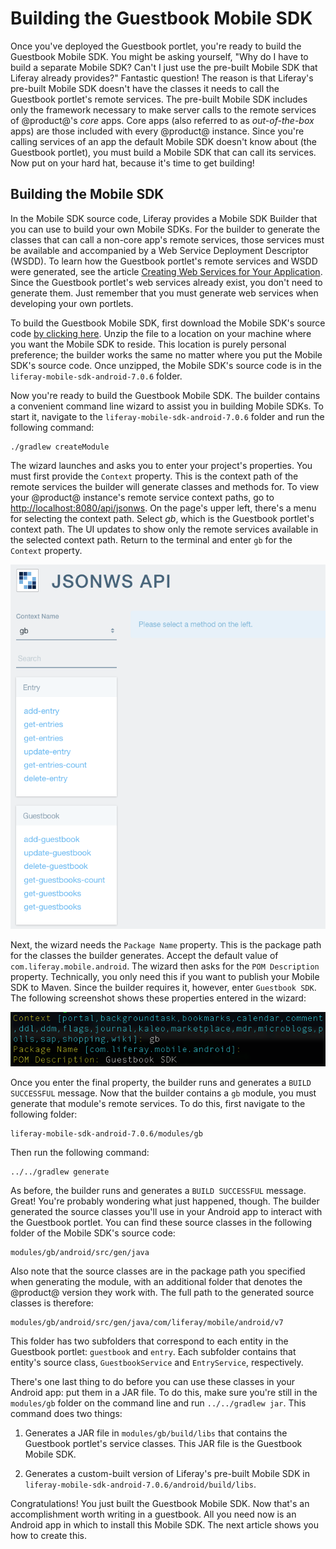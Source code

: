 # Building the Guestbook Mobile SDK [](id=building-the-guestbook-mobile-sdk)

Once you've deployed the Guestbook portlet, you're ready to build the Guestbook
Mobile SDK. You might be asking yourself, "Why do I have to build a separate
Mobile SDK? Can't I just use the pre-built Mobile SDK that Liferay already
provides?" Fantastic question! The reason is that Liferay's pre-built Mobile SDK
doesn't have the classes it needs to call the Guestbook portlet's remote
services. The pre-built Mobile SDK includes only the framework necessary to make
server calls to the remote services of @product@'s *core* apps. Core apps (also 
referred to as *out-of-the-box* apps) are those included with every @product@ 
instance. Since you're calling services of an app the default Mobile SDK doesn't 
know about (the Guestbook portlet), you must build a Mobile SDK that can call 
its services. Now put on your hard hat, because it's time to get building! 

## Building the Mobile SDK [](id=building-the-mobile-sdk)

In the Mobile SDK source code, Liferay provides a Mobile SDK Builder that you 
can use to build your own Mobile SDKs. For the builder to generate the classes 
that can call a non-core app's remote services, those services must be available 
and accompanied by a Web Service Deployment Descriptor (WSDD). To learn how the 
Guestbook portlet's remote services and WSDD were generated, see the article 
[Creating Web Services for Your Application](https://www.liferay.com/). 
Since the Guestbook portlet's web services already exist, you don't need to 
generate them. Just remember that you must generate web services when developing 
your own portlets. 

To build the Guestbook Mobile SDK, first download the Mobile SDK's source code 
[by clicking here](https://github.com/liferay/liferay-mobile-sdk/archive/android-7.0.6.zip). 
Unzip the file to a location on your machine where you want the Mobile SDK to 
reside. This location is purely personal preference; the builder works the same 
no matter where you put the Mobile SDK's source code. Once unzipped, the Mobile 
SDK's source code is in the `liferay-mobile-sdk-android-7.0.6` folder. 

Now you're ready to build the Guestbook Mobile SDK. The builder contains a 
convenient command line wizard to assist you in building Mobile SDKs. To start 
it, navigate to the `liferay-mobile-sdk-android-7.0.6` folder and run the 
following command: 

    ./gradlew createModule

The wizard launches and asks you to enter your project's properties. You must 
first provide the `Context` property. This is the context path of the remote 
services the builder will generate classes and methods for. To view your 
@product@ instance's remote service context paths, go to 
[http://localhost:8080/api/jsonws](http://localhost:8080/api/jsonws). 
On the page's upper left, there's a menu for selecting the context path. Select 
*gb*, which is the Guestbook portlet's context path. The UI updates to show only 
the remote services available in the selected context path. Return to the 
terminal and enter `gb` for the `Context` property. 

![Figure 1: The Guestbook Portlet's context path (gb) on the server.](../../../images/remote-services-context.png)

Next, the wizard needs the `Package Name` property. This is the package path for 
the classes the builder generates. Accept the default value of 
`com.liferay.mobile.android`. The wizard then asks for the `POM Description` 
property. Technically, you only need this if you want to publish your Mobile SDK 
to Maven. Since the builder requires it, however, enter `Guestbook SDK`. The 
following screenshot shows these properties entered in the wizard: 

![Figure 2: To build your Mobile SDK, you must enter values for the `Context`, `Package Name`, and `POM Description` properties. The blue values in square brackets are defaults.](../../../images/mobile-sdk-build-wizard.png)

Once you enter the final property, the builder runs and generates a 
`BUILD SUCCESSFUL` message. Now that the builder contains a `gb` module, you 
must generate that module's remote services. To do this, first navigate to the 
following folder: 

    liferay-mobile-sdk-android-7.0.6/modules/gb

Then run the following command: 

    ../../gradlew generate

As before, the builder runs and generates a `BUILD SUCCESSFUL` message. Great! 
You're probably wondering what just happened, though. The builder generated the
source classes you'll use in your Android app to interact with the Guestbook
portlet. You can find these source classes in the following folder of the Mobile 
SDK's source code: 

    modules/gb/android/src/gen/java

Also note that the source classes are in the package path you specified when 
generating the module, with an additional folder that denotes the @product@ 
version they work with. The full path to the generated source classes is 
therefore: 

    modules/gb/android/src/gen/java/com/liferay/mobile/android/v7

This folder has two subfolders that correspond to each entity in the Guestbook 
portlet: `guestbook` and `entry`. Each subfolder contains that entity's source 
class, `GuestbookService` and `EntryService`, respectively. 

There's one last thing to do before you can use these classes in your Android 
app: put them in a JAR file. To do this, make sure you're still in the 
`modules/gb` folder on the command line and run `../../gradlew jar`. This 
command does two things: 

1.  Generates a JAR file in `modules/gb/build/libs` that contains the Guestbook 
    portlet's service classes. This JAR file is the Guestbook Mobile SDK. 

2.  Generates a custom-built version of Liferay's pre-built Mobile SDK in 
    `liferay-mobile-sdk-android-7.0.6/android/build/libs`. 

Congratulations! You just built the Guestbook Mobile SDK. Now that's an 
accomplishment worth writing in a guestbook. All you need now is an Android app 
in which to install this Mobile SDK. The next article shows you how to create 
this. 
